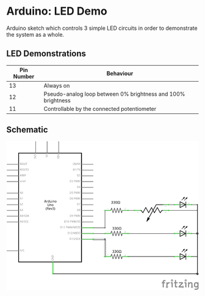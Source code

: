 # Arduino: LED Demo

Arduino sketch which controls 3 simple LED circuits in order to demonstrate the system as a whole.

## LED Demonstrations

| Pin Number | Behaviour |
| -- | --- |
| 13 | Always on |
| 12 | Pseudo-analog loop between 0% brightness and 100% brightness |
| 11 | Controllable by the connected potentiometer |

## Schematic

![Schematic](schematic/schematic.png)
